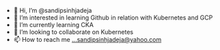 - 👋 Hi, I’m @sandipsinhjadeja
- 👀 I’m interested in learning Github in relation with Kubernetes and GCP
- 🌱 I’m currently learning CKA
- 💞️ I’m looking to collaborate on Kubernetes
- 📫 How to reach me ...sandipsinhjadeja@yahoo.com

<!---
sandipsinhjadeja/sandipsinhjadeja is a ✨ special ✨ repository because its `README.md` (this file) appears on your GitHub profile.
You can click the Preview link to take a look at your changes.
--->
